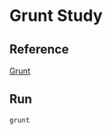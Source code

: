# Grunt Study

## Reference

[Grunt](https://www.gruntjs.net/getting-started)

## Run

```
grunt
```

